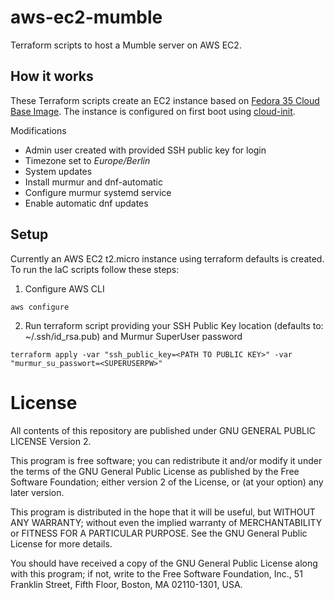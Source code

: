 # aws-ec2-mumble
Terraform scripts to host a Mumble server on AWS EC2.

## How it works
These Terraform scripts create an EC2 instance based on [Fedora 35 Cloud Base Image](https://aws.amazon.com/marketplace/pp/prodview-doqa62vonqvo6?sr=0-5&ref_=beagle&applicationId=AWSMPContessa). The instance is configured on first boot using [cloud-init](https://cloudinit.readthedocs.io/en/latest/).

Modifications
- Admin user created with provided SSH public key for login
- Timezone set to *Europe/Berlin*
- System updates
- Install murmur and dnf-automatic
- Configure murmur systemd service
- Enable automatic dnf updates

## Setup
Currently an AWS EC2 t2.micro instance using terraform defaults is created. To run the IaC scripts follow these steps:

1. Configure AWS CLI

```
aws configure
```

2. Run terraform script providing your SSH Public Key location (defaults to: ~/.ssh/id_rsa.pub) and Murmur SuperUser password

```
terraform apply -var "ssh_public_key=<PATH TO PUBLIC KEY>" -var "murmur_su_passwort=<SUPERUSERPW>"
```

# License
All contents of this repository are published under GNU GENERAL PUBLIC LICENSE Version 2.

This program is free software; you can redistribute it and/or modify it under the terms of the GNU General Public License as published by the Free Software Foundation; either version 2 of the License, or (at your option) any later version.

This program is distributed in the hope that it will be useful, but WITHOUT ANY WARRANTY; without even the implied warranty of MERCHANTABILITY or FITNESS FOR A PARTICULAR PURPOSE.  See the GNU General Public License for more details.

You should have received a copy of the GNU General Public License along with this program; if not, write to the Free Software Foundation, Inc., 51 Franklin Street, Fifth Floor, Boston, MA  02110-1301, USA.